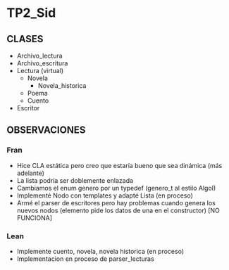 # TP2_Sid

## CLASES
- Archivo_lectura
- Archivo_escritura
- Lectura (virtual)
    - Novela
        - Novela_historica
    - Poema
    - Cuento
- Escritor

## OBSERVACIONES
### Fran
- Hice CLA estática pero creo que estaría bueno que sea dinámica (más adelante)
- La lista podría ser doblemente enlazada
- Cambiamos el enum genero por un typedef (genero_t al estilo AlgoI)
- Implementé Nodo con templates y adapté Lista (en proceso)
- Armé el parser de escritores pero hay problemas cuando genera los nuevos nodos (elemento pide los datos de una en el constructor) [NO FUNCIONA]
### Lean
- Implemente cuento, novela, novela historica (en proceso)
- Implementacion en proceso de parser_lecturas
